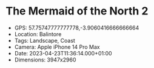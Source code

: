 # The Mermaid of the North 2

- GPS: 57.75747777777778,-3.9060416666666664
- Location: Balintore
- Tags: Landscape, Coast
- Camera: Apple iPhone 14 Pro Max
- Date: 2023-04-23T11:36:14.000+01:00
- Dimensions: 3947x2960
